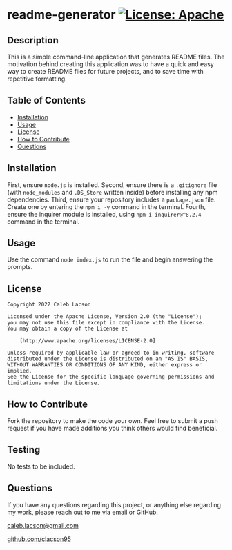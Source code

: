 # readme-generator  [![License: Apache](https://img.shields.io/badge/License-Apache_2.0-blue.svg)](https://opensource.org/licenses/Apache-2.0)

## Description
This is a simple command-line application that generates README files. The motivation behind creating this application was to have a quick and easy way to create README files for future projects, and to save time with repetitive formatting.

## Table of Contents
* [Installation](#installation)
* [Usage](#usage)
* [License](#license)
* [How to Contribute](#how-to-contribute)
* [Questions](#questions)

## Installation
First, ensure `node.js` is installed. Second, ensure there is a `.gitignore` file (with `node_modules` and `.DS_Store` written inside) before installing any npm dependencies. Third, ensure your repository includes a `package.json` file. Create one by entering the `npm i -y` command in the terminal. Fourth, ensure the inquirer module is installed, using `npm i inquirer@^8.2.4` command in the terminal.

## Usage
Use the command `node index.js` to run the file and begin answering the prompts.

## License

    Copyright 2022 Caleb Lacson

    Licensed under the Apache License, Version 2.0 (the "License");
    you may not use this file except in compliance with the License.
    You may obtain a copy of the License at

        [http://www.apache.org/licenses/LICENSE-2.0]

    Unless required by applicable law or agreed to in writing, software
    distributed under the License is distributed on an "AS IS" BASIS,
    WITHOUT WARRANTIES OR CONDITIONS OF ANY KIND, either express or implied.
    See the License for the specific language governing permissions and
    limitations under the License.

## How to Contribute
Fork the repository to make the code your own. Feel free to submit a push request if you have made additions you think others would find beneficial.

## Testing
No tests to be included.

## Questions
If you have any questions regarding this project, or anything else regarding my work, please reach out to me via email or GitHub.

[caleb.lacson@gmail.com](caleb.lacson@gmail.com)
  
[github.com/clacson95](github.com/clacson95)
